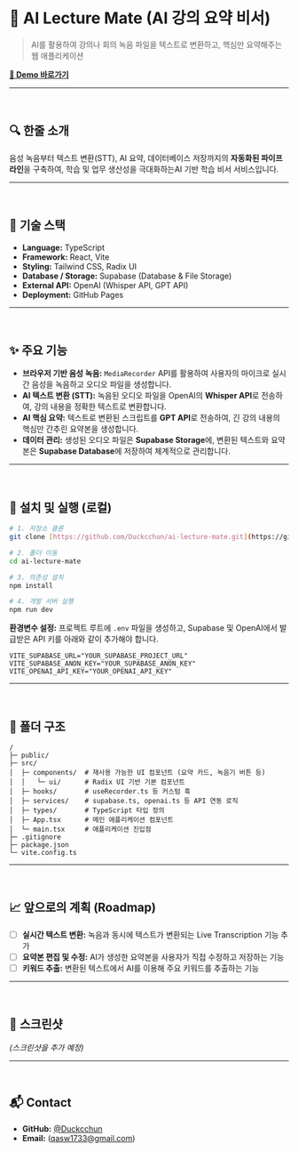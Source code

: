 
# 🤖 AI Lecture Mate (AI 강의 요약 비서)
> AI를 활용하여 강의나 회의 녹음 파일을 텍스트로 변환하고, 핵심만 요약해주는 웹 애플리케이션

**[🔗 Demo 바로가기](https://duckcchun.github.io/ai-lecture-mate/)**

---
<br>

## 🔍 한줄 소개
음성 녹음부터 텍스트 변환(STT), AI 요약, 데이터베이스 저장까지의 **자동화된 파이프라인**을 구축하여, 학습 및 업무 생산성을 극대화하는AI 기반 학습 비서 서비스입니다.

---
<br>

## 🧰 기술 스택
- **Language:** TypeScript
- **Framework:** React, Vite
- **Styling:** Tailwind CSS, Radix UI
- **Database / Storage:** Supabase (Database & File Storage)
- **External API:** OpenAI (Whisper API, GPT API)
- **Deployment:** GitHub Pages

---
<br>

## ✨ 주요 기능
- **브라우저 기반 음성 녹음:** `MediaRecorder` API를 활용하여 사용자의 마이크로 실시간 음성을 녹음하고 오디오 파일을 생성합니다.
- **AI 텍스트 변환 (STT):** 녹음된 오디오 파일을 OpenAI의 **Whisper API**로 전송하여, 강의 내용을 정확한 텍스트로 변환합니다.
- **AI 핵심 요약:** 텍스트로 변환된 스크립트를 **GPT API**로 전송하여, 긴 강의 내용의 핵심만 간추린 요약본을 생성합니다.
- **데이터 관리:** 생성된 오디오 파일은 **Supabase Storage**에, 변환된 텍스트와 요약본은 **Supabase Database**에 저장하여 체계적으로 관리합니다.

---
<br>

## 🚀 설치 및 실행 (로컬)

```bash
# 1. 저장소 클론
git clone [https://github.com/Duckcchun/ai-lecture-mate.git](https://github.com/Duckcchun/ai-lecture-mate.git)

# 2. 폴더 이동
cd ai-lecture-mate

# 3. 의존성 설치
npm install

# 4. 개발 서버 실행
npm run dev
````

**환경변수 설정:**
프로젝트 루트에 `.env` 파일을 생성하고, Supabase 및 OpenAI에서 발급받은 API 키를 아래와 같이 추가해야 합니다.

```
VITE_SUPABASE_URL="YOUR_SUPABASE_PROJECT_URL"
VITE_SUPABASE_ANON_KEY="YOUR_SUPABASE_ANON_KEY"
VITE_OPENAI_API_KEY="YOUR_OPENAI_API_KEY"
```

-----

<br>

## 📂 폴더 구조

```
/
├─ public/
├─ src/
│  ├─ components/  # 재사용 가능한 UI 컴포넌트 (요약 카드, 녹음기 버튼 등)
│  │   └─ ui/      # Radix UI 기반 기본 컴포넌트
│  ├─ hooks/       # useRecorder.ts 등 커스텀 훅
│  ├─ services/    # supabase.ts, openai.ts 등 API 연동 로직
│  ├─ types/       # TypeScript 타입 정의
│  ├─ App.tsx      # 메인 애플리케이션 컴포넌트
│  └─ main.tsx     # 애플리케이션 진입점
├─ .gitignore
├─ package.json
└─ vite.config.ts
```

-----

<br>

## 📈 앞으로의 계획 (Roadmap)

  - [ ] **실시간 텍스트 변환:** 녹음과 동시에 텍스트가 변환되는 Live Transcription 기능 추가
  - [ ] **요약본 편집 및 수정:** AI가 생성한 요약본을 사용자가 직접 수정하고 저장하는 기능
  - [ ] **키워드 추출:** 변환된 텍스트에서 AI를 이용해 주요 키워드를 추출하는 기능

-----

<br>

## 📸 스크린샷

*(스크린샷을 추가 예정)*

-----

<br>

## 📬 Contact

  - **GitHub:** [@Duckcchun](https://github.com/Duckcchun)
  - **Email:** (qasw1733@gmail.com)

